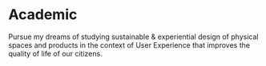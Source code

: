 # Academic 

Pursue my dreams of studying sustainable & experiential design of physical spaces and products in the context of User Experience that improves the quality of life of our citizens.